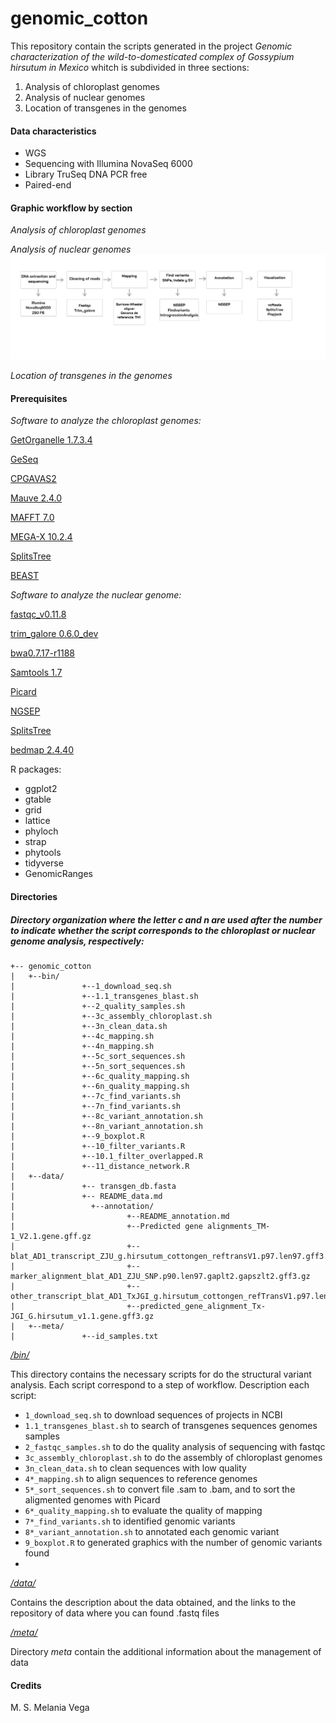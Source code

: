 # genomic_cotton
This repository contain the scripts generated in the project *Genomic characterization of the wild-to-domesticated complex of Gossypium hirsutum in Mexico* whitch is subdivided in three sections:

1) Analysis of chloroplast genomes
2) Analysis of nuclear genomes
3) Location of transgenes in the genomes

#### Data characteristics
- WGS
- Sequencing with Illumina NovaSeq 6000
- Library TruSeq DNA PCR free
- Paired-end

#### Graphic workflow by section

*Analysis of chloroplast genomes*

*Analysis of nuclear genomes*
![textlink](https://github.com/Melcatus/genomic_cotton/blob/master/workflow_3.png)

*Location of transgenes in the genomes*


#### Prerequisites
*Software to analyze the chloroplast genomes:*

[GetOrganelle 1.7.3.4 ](https://github.com/Kinggerm/GetOrganelle)

[GeSeq](https://chlorobox.mpimp-golm.mpg.de/geseq.html)

[CPGAVAS2](http://47.90.241.85:16019/analyzer/home)

[Mauve 2.4.0](http://darlinglab.org/mauve/mauve.html)

[MAFFT 7.0](https://mafft.cbrc.jp/alignment/software/)

[MEGA-X 10.2.4](https://www.megasoftware.net/history)

[SplitsTree](https://software-ab.informatik.uni-tuebingen.de/download/splitstree4/manual.pdf)

[BEAST](https://beast.community/)

*Software to analyze the nuclear genome:*

[fastqc_v0.11.8](https://www.bioinformatics.babraham.ac.uk/projects/fastqc/)

[trim_galore 0.6.0_dev](https://www.bioinformatics.babraham.ac.uk/projects/trim_galore/)

[bwa0.7.17-r1188](http://bio-bwa.sourceforge.net/)

[Samtools 1.7](http://samtools.sourceforge.net/)

[Picard](https://broadinstitute.github.io/picard/)

[NGSEP](http://ngsep.sourceforge.net/ManualNGSEP.htm#_Toc374444744)

[SplitsTree](https://software-ab.informatik.uni-tuebingen.de/download/splitstree4/manual.pdf)

[bedmap 2.4.40](https://bedops.readthedocs.io/en/latest/content/reference/statistics/bedmap.html)


R packages:
* ggplot2
* gtable
* grid
* lattice
* phyloch
* strap
* phytools
* tidyverse
* GenomicRanges

#### Directories

 ##### Directory organization where the letter c and n are used after the number to indicate whether the script corresponds to the chloroplast or nuclear genome analysis, respectively:

 ```
+-- genomic_cotton
|	+--bin/
|               +--1_download_seq.sh
|               +--1.1_transgenes_blast.sh
|               +--2_quality_samples.sh
|               +--3c_assembly_chloroplast.sh
|               +--3n_clean_data.sh
|               +--4c_mapping.sh
|               +--4n_mapping.sh
|               +--5c_sort_sequences.sh
|               +--5n_sort_sequences.sh
|               +--6c_quality_mapping.sh
|               +--6n_quality_mapping.sh
|               +--7c_find_variants.sh
|               +--7n_find_variants.sh
|               +--8c_variant_annotation.sh
|               +--8n_variant_annotation.sh
|               +--9_boxplot.R
|               +--10_filter_variants.R
|               +--10.1_filter_overlapped.R
|               +--11_distance_network.R
|	+--data/
|               +-- transgen_db.fasta
|               +-- README_data.md
|	              +--annotation/
|                    	  +--README_annotation.md
|                         +--Predicted gene alignments_TM-1_V2.1.gene.gff.gz
|                         +--blat_AD1_transcript_ZJU_g.hirsutum_cottongen_reftransV1.p97.len97.gff3.gz
|                         +--marker_alignment_blat_AD1_ZJU_SNP.p90.len97.gaplt2.gapszlt2.gff3.gz
|                         +--other_transcript_blat_AD1_TxJGI_g.hirsutum_cottongen_refTransV1.p97.len97.gff3.gz
|                         +--predicted_gene_alignment_Tx-JGI_G.hirsutum_v1.1.gene.gff3.gz
|	+--meta/
|               +--id_samples.txt
```


*[/bin/](https://github.com/Melcatus/genomic_cotton/tree/master/bin)*

This directory contains the necessary scripts for do the structural variant analysis. Each script correspond to a step of workflow.
Description each script:

* `1_download_seq.sh` to download sequences of projects in NCBI
* `1.1_transgenes_blast.sh` to search of transgenes sequences genomes samples
* `2_fastqc_samples.sh` to do the quality analysis of sequencing with fastqc
* `3c_assembly_chloroplast.sh` to do the assembly of chloroplast genomes
* `3n_clean_data.sh` to clean sequences with low quality
* `4*_mapping.sh`  to align sequences to reference genomes
* `5*_sort_sequences.sh` to convert file .sam to .bam, and to sort the aligmented genomes with Picard
* `6*_quality_mapping.sh` to evaluate the quality of mapping
* `7*_find_variants.sh` to identified genomic variants
* `8*_variant_annotation.sh` to annotated each genomic variant
* `9_boxplot.R` to generated graphics with the number of genomic variants found
*

*[/data/](https://github.com/Melcatus/genomic_cotton/tree/master/data)*

Contains the description about the data obtained, and the links to the repository of data where you can found .fastq files

*[/meta/](https://github.com/Melcatus/genomic_cotton/tree/master/meta)*

Directory *meta* contain the additional information about the management of data

#### Credits
M. S. Melania Vega
